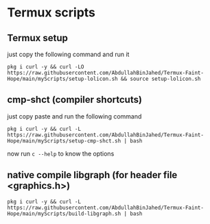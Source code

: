 # Termux scripts

## Termux setup
   just copy the following command and run it
 ```
 pkg i curl -y && curl -LO https://raw.githubusercontent.com/AbdullahBinJahed/Termux-Faint-Hope/main/myScripts/setup-lolicon.sh && source setup-lolicon.sh
 ```

## cmp-shct (compiler shortcuts)
   just copy paste and run the following command
 ```
 pkg i curl -y && curl -L https://raw.githubusercontent.com/AbdullahBinJahed/Termux-Faint-Hope/main/myScripts/setup-cmp-shct.sh | bash
 ```

 now run ``` c --help ``` to know the options

## native compile libgraph (for header file <graphics.h>)
```
pkg i curl -y && curl -L https://raw.githubusercontent.com/AbdullahBinJahed/Termux-Faint-Hope/main/myScripts/build-libgraph.sh | bash
```

